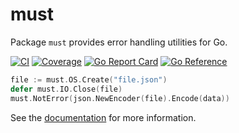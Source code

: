 # must

Package `must` provides error handling utilities for Go.

[![CI](https://github.com/johnfrankmorgan/must/actions/workflows/ci.yaml/badge.svg)](https://github.com/johnfrankmorgan/must/actions/workflows/ci.yaml)
[![Coverage](https://codecov.io/gh/johnfrankmorgan/must/graph/badge.svg?token=FA6ZZd1UVM)](https://codecov.io/gh/johnfrankmorgan/must)
[![Go Report Card](https://goreportcard.com/badge/github.com/johnfrankmorgan/must)](https://goreportcard.com/report/github.com/johnfrankmorgan/must)
[![Go Reference](https://pkg.go.dev/badge/github.com/johnfrankmorgan/must.svg)](https://pkg.go.dev/github.com/johnfrankmorgan/must)

```go
file := must.OS.Create("file.json")
defer must.IO.Close(file)
must.NotError(json.NewEncoder(file).Encode(data))
```

See the [documentation](https://pkg.go.dev/github.com/johnfrankmorgan/must)
for more information.
